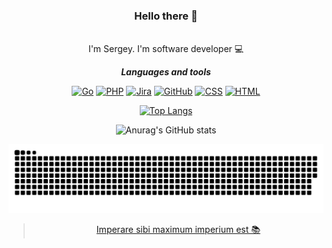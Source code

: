 <div style="text-align:center">

### Hello there 👋
<br>
I'm Sergey. I'm software developer 💻

___Languages and tools___

[![Go](https://img.shields.io/badge/GoLang-000000?style=plastic&logo=GO)](https://go.dev/)
[![PHP](https://img.shields.io/badge/PHP-000000?style=plastic&logo=PHP)](https://www.php.net/)
[![Jira](https://img.shields.io/badge/Jira-000000?style=plastic&logo=jira&logoColor=2683ff)](https://www.atlassian.com/ru/software/jira)
[![GitHub](https://img.shields.io/badge/GitHub-000000?style=plastic&logo=github)](https://github.com/Ch1psCh1ps)
[![CSS](https://img.shields.io/badge/CSS-000000?style=plastic&logo=CSS3&logoColor=254add)](https://github.com/Ch1psCh1ps)
[![HTML](https://img.shields.io/badge/HTML-000000?style=plastic&logo=html5&logoColor=e44d26)](https://github.com/Ch1psCh1ps)

[![Top Langs](https://github-readme-stats.vercel.app/api/top-langs/?username=Ch1psCh1ps&layout=compact)](https://github.com/anuraghazra/github-readme-stats)

![Anurag's GitHub stats](https://github-readme-stats.vercel.app/api?username=Ch1psCh1ps&hide=contribs,issues&count_private=true&show_icons=true&theme=radical)

![GitHub Snake Dark](https://raw.githubusercontent.com/ch1psch1ps/ch1psch1ps/output/github-contribution-grid-snake-dark.svg#gh-dark-mode-only)


>[Imperare sibi maximum imperium est 📚](https://en.wikipedia.org/wiki/Seneca_the_Younger )


<!-- >Imperare sibi maximum imperium est

```
Imperare sibi maximum imperium est
```

`Imperare sibi maximum imperium est`
-->

<!--[![Spotify](https://novatorem-m84nrore7-developers.vercel.app/api/spotify)](https://open.spotify.com/embed/album/0FZK97MXMm5mUQ8mtudjuK?utm_source=generator)
-->

<!--
**Ch1psCh1ps/Ch1psCh1ps** is a ✨ _special_ ✨ repository because its `README.md` (this file) appears on your GitHub profile.

Here are some ideas to get you started:

- 🔭 I’m currently working on ...
- 🌱 I’m currently learning ...
- 👯 I’m looking to collaborate on ...
- 🤔 I’m looking for help with ...
- 💬 Ask me about ...
- 📫 How to reach me: ...
- 😄 Pronouns: ...
- ⚡ Fun fact: ...
-->

</div>
